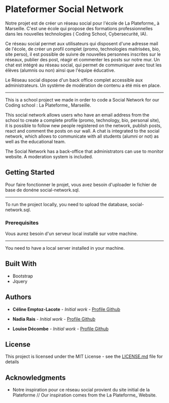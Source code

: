 # Plateformer Social Network

Notre projet est de créer un réseau social pour l'école de La Plateforme_ à Marseille. C'est une école qui propose des formations professionnelles 
dans les nouvelles technologies ( Coding School, Cybersecurité, IA).

Ce réseau social permet aux utilisateurs qui disposent d'une adresse mail de l'école, de créer un profil complet (promo, technologies maitrisées, bio, site perso), il est possible de suivre de nouvelles personnes inscrites sur le réseaux, publier des post, réagir et commenter les posts sur notre mur. 
Un chat est intégré au réseau social, qui permet de communiquer avec tout les élèves (alumnis ou non) ainsi que l'équipe éducative.

Le Réseau social dispose d'un back office complet accessible aux administrateurs. Un système de modération de contenu a été mis en place.

---------------------------------------------------

This is a school project we made in order to code a Social Network for our Coding school : La Plateforme_ Marseille.

This social network allows users who have an email address from the school to create a complete profile (promo, technology, bio, personal site), it is possible to follow new people registered on the network, publish posts, react and comment the posts on our wall. A chat is integrated to the social network, which allows to communicate with all students (alumni or not) as well as the educational team.

The Social Network has a back-office that administrators can use to monitor website. A moderation system is included.



## Getting Started

Pour faire fonctionner le projet, vous avez besoin d'uploader le fichier de base de donéne social-network.sql.

----------------------------------------------------------------------------------------------------

To run the project locally, you need to upload the database, social-network.sql. 

### Prerequisites

Vous aurez besoin d'un serveur local installé sur votre machine. 

---------------------------------------------------------------------


You need to have a local server installed in your machine.

## Built With

* Bootstrap
* Jquery

## Authors

* **Céline Emptoz-Lacote** - *Initial work* - [Profile Github](https://github.com/celine-emptoz-lacote)

* **Nadia Rais** - *Initial work* - [Profile Github](https://github.com/nadia-rais)

* **Louise Décombe** - *Initial work* - [Profile Github](https://github.com/celine-emptoz-lacote)


## License

This project is licensed under the MIT License - see the [LICENSE.md](LICENSE.md) file for details

## Acknowledgments

* Notre inspiration pour ce réseau social provient du site initial de la Plateforme // Our inspiration comes from the La Plateforme_ Website.

